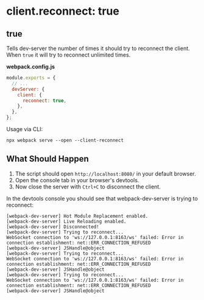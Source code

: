 # client.reconnect: true

## true

Tells dev-server the number of times it should try to reconnect the client. When `true` it will try to reconnect unlimited times.

**webpack.config.js**

```js
module.exports = {
  // ...
  devServer: {
    client: {
      reconnect: true,
    },
  },
};
```

Usage via CLI:

```shell
npx webpack serve --open --client-reconnect
```

## What Should Happen

1. The script should open `http://localhost:8080/` in your default browser.
2. Open the console tab in your browser's devtools.
3. Now close the server with `Ctrl+C` to disconnect the client.

In the devtools console you should see that webpack-dev-server is trying to reconnect:

```
[webpack-dev-server] Hot Module Replacement enabled.
[webpack-dev-server] Live Reloading enabled.
[webpack-dev-server] Disconnected!
[webpack-dev-server] Trying to reconnect...
WebSocket connection to 'ws://127.0.0.1:8163/ws' failed: Error in connection establishment: net::ERR_CONNECTION_REFUSED
[webpack-dev-server] JSHandle@object
[webpack-dev-server] Trying to reconnect...
WebSocket connection to 'ws://127.0.0.1:8163/ws' failed: Error in connection establishment: net::ERR_CONNECTION_REFUSED
[webpack-dev-server] JSHandle@object
[webpack-dev-server] Trying to reconnect...
WebSocket connection to 'ws://127.0.0.1:8163/ws' failed: Error in connection establishment: net::ERR_CONNECTION_REFUSED
[webpack-dev-server] JSHandle@object
```
